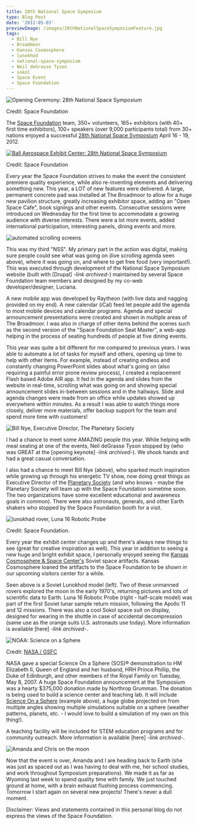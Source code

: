 ```yaml
---
title: 28th National Space Symposium
type: Blog Post
date: '2012-05-03'
previewImage: /images/28thNationalSpaceSymposiumFeature.jpg
tags:
  - Bill Nye
  - Broadmoor
  - Kansas Cosmosphere
  - lunokhod
  - national-space-symposium
  - Neil deGrasse Tyson
  - sokol
  - Space Event
  - Space Foundation
---
```

![Opening Ceremony: 28th National Space Symposium](/images/openingCeremony.jpg)

Credit: Space Foundation

The [Space Foundation](https://spacesymposium.org) team, 350+ volunteers, 165+ exhibitors (with 40+ first time exhibitors), 100+ speakers (over 9,000 participants total) from 30+ nations enjoyed a successful [28th National Space Symposium](https://spacesymposium.org) April 16 - 19, 2012.

[![Ball Aerospace Exhibit Center: 28th National Space Symposium](/images/exhibitCenter.jpg)](images/exhibitCenter.jpg)

Credit: Space Foundation

Every year the Space Foundation strives to make the event the consistent premiere quality experience, while also re-inventing elements and delivering something new. This year, a LOT of new features were delivered. A large, permanent concrete pad was installed at The Broadmoor to allow for a huge new pavilion structure, greatly increasing exhibitor space, adding an "Open Space Cafe", book signings and other events. Consecutive sessions were introduced on Wednesday for the first time to accommodate a growing audience with diverse interests. There were a lot more events, added international participation, interesting panels, dining events and more.

![automated scrolling screens](/images/auomatedScreens.jpg)

This was my third "NSS". My primary part in the action was digital, making sure people could see what was going on (live scrolling agenda seen above), where it was going on, and where to get free food (very important!). This was executed through development of the National Space Symposium website (built with [Drupal] *-link archived-*) maintained by several Space Foundation team members and designed by my co-web developer/designer, Luciana.

A new mobile app was developed by Raytheon (with live data and nagging provided on my end). A new calendar (iCal) feed let people add the agenda to most mobile devices and calendar programs. Agenda and special announcement presentations were created and shown in multiple areas of The Broadmoor. I was also in charge of other items behind the scenes such as the second version of the "Space Foundation Seat Master", a web-app helping in the process of seating hundreds of people at five dining events.

This year was quite a bit different for me compared to previous years. I was able to automate a lot of tasks for myself and others, opening up time to help with other items. For example, instead of creating endless and constantly changing PowerPoint slides about what's going on (also requiring a painful error prone review process), I created a replacement Flash based Adobe AIR app. It fed in the agenda and slides from the website in real-time, scrolling what was going on and showing special announcement slides in-between sessions and in the hallways. Slide and agenda changes were made from an office while updates showed up everywhere within minutes. As a result I was able to watch things more closely, deliver more materials, offer backup support for the team and spend more time with customers!

![Bill Nye, Executive Director, The Planetary Society](/images/billNye.jpg)

I had a chance to meet some AMAZING people this year. While helping with meal seating at one of the events, Neil deGrasse Tyson stopped by (who was GREAT at the [opening keynote] *-link archived-*). We shook hands and had a great casual conversation.

I also had a chance to meet Bill Nye (above), who sparked much inspiration while growing up through his energetic TV show, now doing great things as Executive Director of the [Planetary Society](https://www.planetary.org/) (and who knows - maybe the Planetary Society will team up with the Space Foundation sometime soon. The two organizations have some excellent educational and awareness goals in common). There were also astronauts, generals, and other Earth shakers who stopped by the Space Foundation booth for a visit.

![lunokhad rover, Luna 16 Robotic Probe](/images/lunapod.jpg)

Credit: Space Foundation.

Every year the exhibit center changes up and there's always new things to see (great for creative inspiration as well). This year in addition to seeing a new huge and bright exhibit space, I personally enjoyed seeing the [Kansas Cosmosphere & Space Center's](https://www.cosmo.org/) Soviet space artifacts. Kansas Cosmosphere loaned the artifacts to the Space Foundation to be shown in our upcoming visitors center for a while.

Seen above is a Soviet Lunokhod model (left). Two of these unmanned rovers explored the moon in the early 1970's, returning pictures and lots of scientific data to Earth. Luna 16 Robotic Probe (right - half-scale model) was part of the first Soviet lunar sample return mission, following the Apollo 11 and 12 missions. There was also a cool Sokol space suit on display, designed for wearing in the shuttle in case of accidental decompression (same use as the orange suits U.S. astronauts use today). More information is available [here] *-link archived-*.

![NOAA: Science on a Sphere](/images/scienceOnASphere.jpg)

Credit: [NASA / GSFC](https://map.gsfc.nasa.gov/media/070971/index.html)

NASA gave a special Science On a Sphere (SOS)® demonstration to HM Elizabeth II, Queen of England and her husband, HRH Prince Phillip, the Duke of Edinburgh, and other members of the Royal Family on Tuesday, May 8, 2007. A huge Space Foundation announcement at the Symposium was a hearty $375,000 donation made by Northrop Grumman. The donation is being used to build a science center and teaching lab. It will include [Science On a Sphere](https://sos.noaa.gov/) (example above), a huge globe projected on from multiple angles showing multiple simulations suitable on a sphere (weather patterns, planets, etc. - I would love to build a simulation of my own on this thing!).

A teaching facility will be included for STEM education programs and for community outreach. More information is available [here] *-link archived-*.

![Amanda and Chris on the moon](/images/onTheMoon.jpg)

Now that the event is over, Amanda and I are heading back to Earth (she was just as spaced out as I was having to deal with me, her school studies, and work throughout Symposium preparations). We made it as far as Wyoming last week to spend quality time with family. We just touched ground at home, with a brain exhaust flushing process commencing. Tomorrow I start again on several new projects! There's never a dull moment.

Disclaimer: Views and statements contained in this personal blog do not express the views of the Space Foundation.
